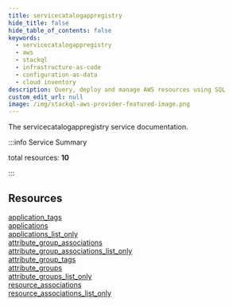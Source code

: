 ```yaml
---
title: servicecatalogappregistry
hide_title: false
hide_table_of_contents: false
keywords:
  - servicecatalogappregistry
  - aws
  - stackql
  - infrastructure-as-code
  - configuration-as-data
  - cloud inventory
description: Query, deploy and manage AWS resources using SQL
custom_edit_url: null
image: /img/stackql-aws-provider-featured-image.png
---
```


The servicecatalogappregistry service documentation.

:::info Service Summary

<div class="row">
<div class="providerDocColumn">
<span>total resources:&nbsp;<b>10</b></span><br />
</div>
</div>

:::

## Resources
<div class="row">
<div class="providerDocColumn">
<a href="/services/servicecatalogappregistry/application_tags/">application_tags</a><br />
<a href="/services/servicecatalogappregistry/applications/">applications</a><br />
<a href="/services/servicecatalogappregistry/applications_list_only/">applications_list_only</a><br />
<a href="/services/servicecatalogappregistry/attribute_group_associations/">attribute_group_associations</a><br />
<a href="/services/servicecatalogappregistry/attribute_group_associations_list_only/">attribute_group_associations_list_only</a>
</div>
<div class="providerDocColumn">
<a href="/services/servicecatalogappregistry/attribute_group_tags/">attribute_group_tags</a><br />
<a href="/services/servicecatalogappregistry/attribute_groups/">attribute_groups</a><br />
<a href="/services/servicecatalogappregistry/attribute_groups_list_only/">attribute_groups_list_only</a><br />
<a href="/services/servicecatalogappregistry/resource_associations/">resource_associations</a><br />
<a href="/services/servicecatalogappregistry/resource_associations_list_only/">resource_associations_list_only</a>
</div>
</div>